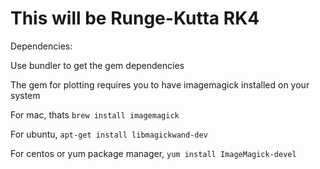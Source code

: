 This will be Runge-Kutta RK4
============================

Dependencies:

Use bundler to get the gem dependencies

The gem for plotting requires you to have imagemagick installed on your system

For mac, thats `brew install imagemagick`

For ubuntu, `apt-get install libmagickwand-dev`

For centos or yum package manager, `yum install ImageMagick-devel`
